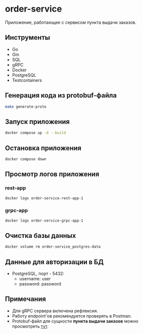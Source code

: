 # order-service

Приложение, работающее с сервисом пункта выдачи заказов.

## Инструменты

- Go
- Gin
- SQL
- gRPC
- Docker
- PostgreSQL
- Testcontainers

## Генерация кода из protobuf-файла
```bash
make generate-proto
```

## Запуск приложения

```bash
docker compose up -d --build
```

## Остановка приложения

```bash
docker compose down
```

## Просмотр логов приложения

### rest-app
```bash
docker logs order-service-rest-app-1
```

### grpc-app
```bash
docker logs order-service-grpc-app-1
```

## Очистка базы данных

```bash
docker volume rm order-service_postgres-data
```

## Данные для авторизации в БД

- PostgreSQL, порт - 5432:
    - username: user
    - password: password

## Примечания
- Для gRPC сервера включена рефлексия.
- Работу endpoint'ов рекомендуется проверять в Postman.
- Protobuf-файл для сущности **пункта выдачи заказов** можно просмотреть [тут](https://github.com/ners1us/order-service/blob/main/internal/api/grpc/proto/pvz.proto).